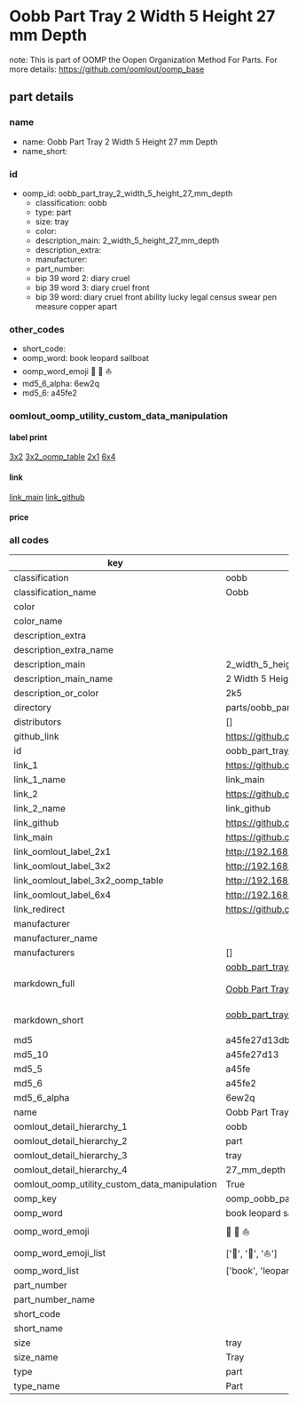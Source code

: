 # Oobb Part Tray 2 Width 5 Height 27 mm Depth  

note: This is part of OOMP the Oopen Organization Method For Parts. For more details: https://github.com/oomlout/oomp_base

##  part details
  







### name
* name: Oobb Part Tray 2 Width 5 Height 27 mm Depth
* name_short: 
### id
* oomp_id: oobb_part_tray_2_width_5_height_27_mm_depth
  * classification: oobb
  * type: part
  * size: tray
  * color: 
  * description_main: 2_width_5_height_27_mm_depth
  * description_extra: 
  * manufacturer: 
  * part_number: 
  * bip 39 word 2: diary cruel
  * bip 39 word 3: diary cruel front
  * bip 39 word: diary cruel front ability lucky legal census swear pen measure copper apart

### other_codes
* short_code: 
* oomp_word: book leopard sailboat
* oomp_word_emoji :book: :leopard: :sailboat:
* md5_6_alpha: 6ew2q
* md5_6: a45fe2






### oomlout_oomp_utility_custom_data_manipulation
#### label print
[3x2](http://192.168.1.245:1112/?label=oomp%206ew2q)
[3x2_oomp_table](http://192.168.1.108:1112/?label=oomp%206ew2q)
[2x1](http://192.168.1.242:1112/?label=oomp%206ew2q)
[6x4](http://192.168.1.55:1112/?label=oomp%206ew2q)    

#### link

[link_main](https://github.com/oomlout/oomlout_oomp_version_1_messy/tree/main/parts/oobb_part_tray_2_width_5_height_27_mm_depth) [link_github](https://github.com/oomlout/oomlout_oomp_version_1_messy/tree/main/parts/oobb_part_tray_2_width_5_height_27_mm_depth)                             

#### price







### all codes 
| key | value |  
| --- | --- |  
| classification | oobb |  
| classification_name | Oobb |  
| color |  |  
| color_name |  |  
| description_extra |  |  
| description_extra_name |  |  
| description_main | 2_width_5_height_27_mm_depth |  
| description_main_name | 2 Width 5 Height 27 mm Depth |  
| description_or_color | 2k5 |  
| directory | parts/oobb_part_tray_2_width_5_height_27_mm_depth |  
| distributors | [] |  
| github_link | https://github.com/oomlout/oomlout_oomp_part_src/tree/main/parts/oobb_part_tray_2_width_5_height_27_mm_depth |  
| id | oobb_part_tray_2_width_5_height_27_mm_depth |  
| link_1 | https://github.com/oomlout/oomlout_oomp_version_1_messy/tree/main/parts/oobb_part_tray_2_width_5_height_27_mm_depth |  
| link_1_name | link_main |  
| link_2 | https://github.com/oomlout/oomlout_oomp_version_1_messy/tree/main/parts/oobb_part_tray_2_width_5_height_27_mm_depth |  
| link_2_name | link_github |  
| link_github | https://github.com/oomlout/oomlout_oomp_version_1_messy/tree/main/parts/oobb_part_tray_2_width_5_height_27_mm_depth |  
| link_main | https://github.com/oomlout/oomlout_oomp_version_1_messy/tree/main/parts/oobb_part_tray_2_width_5_height_27_mm_depth |  
| link_oomlout_label_2x1 | http://192.168.1.242:1112/?label=oomp%206ew2q |  
| link_oomlout_label_3x2 | http://192.168.1.245:1112/?label=oomp%206ew2q |  
| link_oomlout_label_3x2_oomp_table | http://192.168.1.108:1112/?label=oomp%206ew2q |  
| link_oomlout_label_6x4 | http://192.168.1.55:1112/?label=oomp%206ew2q |  
| link_redirect | https://github.com/oomlout/oomlout_oomp_version_1_messy/tree/main/parts/oobb_part_tray_2_width_5_height_27_mm_depth |  
| manufacturer |  |  
| manufacturer_name |  |  
| manufacturers | [] |  
| markdown_full | [oobb_part_tray_2_width_5_height_27_mm_depth](none)<br>[](none)<br>[Oobb Part Tray 2 Width 5 Height 27 Mm Depth](none)<br><br> |  
| markdown_short | [oobb_part_tray_2_width_5_height_27_mm_depth](none)<br><br> |  
| md5 | a45fe27d13db84a9fdc25002ba8d21ea |  
| md5_10 | a45fe27d13 |  
| md5_5 | a45fe |  
| md5_6 | a45fe2 |  
| md5_6_alpha | 6ew2q |  
| name | Oobb Part Tray 2 Width 5 Height 27 mm Depth |  
| oomlout_detail_hierarchy_1 | oobb |  
| oomlout_detail_hierarchy_2 | part |  
| oomlout_detail_hierarchy_3 | tray |  
| oomlout_detail_hierarchy_4 | 27_mm_depth |  
| oomlout_oomp_utility_custom_data_manipulation | True |  
| oomp_key | oomp_oobb_part_tray_2_width_5_height_27_mm_depth |  
| oomp_word | book leopard sailboat |  
| oomp_word_emoji | :book: :leopard: :sailboat: |  
| oomp_word_emoji_list | [':book:', ':leopard:', ':sailboat:'] |  
| oomp_word_list | ['book', 'leopard', 'sailboat'] |  
| part_number |  |  
| part_number_name |  |  
| short_code |  |  
| short_name |  |  
| size | tray |  
| size_name | Tray |  
| type | part |  
| type_name | Part |  

